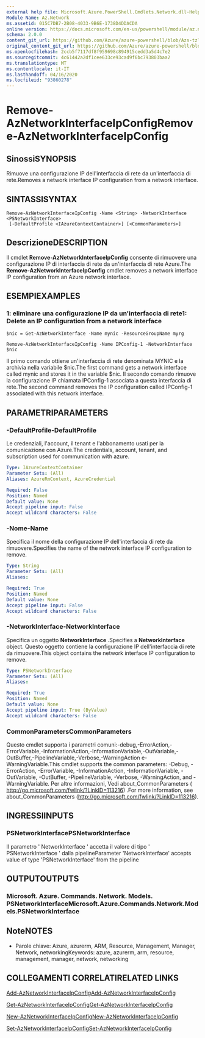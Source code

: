 ```yaml
---
external help file: Microsoft.Azure.PowerShell.Cmdlets.Network.dll-Help.xml
Module Name: Az.Network
ms.assetid: 015C7DB7-2B08-4033-9B6E-1738D4DDACDA
online version: https://docs.microsoft.com/en-us/powershell/module/az.network/remove-aznetworkinterfaceipconfig
schema: 2.0.0
content_git_url: https://github.com/Azure/azure-powershell/blob/Azs-tzl/src/Network/Network/help/Remove-AzNetworkInterfaceIpConfig.md
original_content_git_url: https://github.com/Azure/azure-powershell/blob/Azs-tzl/src/Network/Network/help/Remove-AzNetworkInterfaceIpConfig.md
ms.openlocfilehash: 2ccb5f7117df8f959698c894915cedd3a5d4c7e2
ms.sourcegitcommit: 4c61442a2df1cee633ce93cad9f6bc793803baa2
ms.translationtype: MT
ms.contentlocale: it-IT
ms.lasthandoff: 04/16/2020
ms.locfileid: "93860278"
---
```

# <span data-ttu-id="db87e-101">Remove-AzNetworkInterfaceIpConfig</span><span class="sxs-lookup"><span data-stu-id="db87e-101">Remove-AzNetworkInterfaceIpConfig</span></span>

## <span data-ttu-id="db87e-102">Sinossi</span><span class="sxs-lookup"><span data-stu-id="db87e-102">SYNOPSIS</span></span>
<span data-ttu-id="db87e-103">Rimuove una configurazione IP dell'interfaccia di rete da un'interfaccia di rete.</span><span class="sxs-lookup"><span data-stu-id="db87e-103">Removes a network interface IP configuration from a network interface.</span></span>

## <span data-ttu-id="db87e-104">SINTASSI</span><span class="sxs-lookup"><span data-stu-id="db87e-104">SYNTAX</span></span>

```
Remove-AzNetworkInterfaceIpConfig -Name <String> -NetworkInterface <PSNetworkInterface>
 [-DefaultProfile <IAzureContextContainer>] [<CommonParameters>]
```

## <span data-ttu-id="db87e-105">Descrizione</span><span class="sxs-lookup"><span data-stu-id="db87e-105">DESCRIPTION</span></span>
<span data-ttu-id="db87e-106">Il cmdlet **Remove-AzNetworkInterfaceIpConfig** consente di rimuovere una configurazione IP di interfaccia di rete da un'interfaccia di rete Azure.</span><span class="sxs-lookup"><span data-stu-id="db87e-106">The **Remove-AzNetworkInterfaceIpConfig** cmdlet removes a network interface IP configuration from an Azure network interface.</span></span>

## <span data-ttu-id="db87e-107">ESEMPI</span><span class="sxs-lookup"><span data-stu-id="db87e-107">EXAMPLES</span></span>

### <span data-ttu-id="db87e-108">1: eliminare una configurazione IP da un'interfaccia di rete</span><span class="sxs-lookup"><span data-stu-id="db87e-108">1: Delete an IP configuration from a network interface</span></span>
```
$nic = Get-AzNetworkInterface -Name mynic -ResourceGroupName myrg

Remove-AzNetworkInterfaceIpConfig -Name IPConfig-1 -NetworkInterface $nic
```

<span data-ttu-id="db87e-109">Il primo comando ottiene un'interfaccia di rete denominata MYNIC e la archivia nella variabile $nic.</span><span class="sxs-lookup"><span data-stu-id="db87e-109">The first command gets a network interface called mynic and stores it in the variable $nic.</span></span> <span data-ttu-id="db87e-110">Il secondo comando rimuove la configurazione IP chiamata IPConfig-1 associata a questa interfaccia di rete.</span><span class="sxs-lookup"><span data-stu-id="db87e-110">The second command removes the IP configuration called IPConfig-1 associated with this network interface.</span></span>

## <span data-ttu-id="db87e-111">PARAMETRI</span><span class="sxs-lookup"><span data-stu-id="db87e-111">PARAMETERS</span></span>

### <span data-ttu-id="db87e-112">-DefaultProfile</span><span class="sxs-lookup"><span data-stu-id="db87e-112">-DefaultProfile</span></span>
<span data-ttu-id="db87e-113">Le credenziali, l'account, il tenant e l'abbonamento usati per la comunicazione con Azure.</span><span class="sxs-lookup"><span data-stu-id="db87e-113">The credentials, account, tenant, and subscription used for communication with azure.</span></span>

```yaml
Type: IAzureContextContainer
Parameter Sets: (All)
Aliases: AzureRmContext, AzureCredential

Required: False
Position: Named
Default value: None
Accept pipeline input: False
Accept wildcard characters: False
```

### <span data-ttu-id="db87e-114">-Nome</span><span class="sxs-lookup"><span data-stu-id="db87e-114">-Name</span></span>
<span data-ttu-id="db87e-115">Specifica il nome della configurazione IP dell'interfaccia di rete da rimuovere.</span><span class="sxs-lookup"><span data-stu-id="db87e-115">Specifies the name of the network interface IP configuration to remove.</span></span>

```yaml
Type: String
Parameter Sets: (All)
Aliases: 

Required: True
Position: Named
Default value: None
Accept pipeline input: False
Accept wildcard characters: False
```

### <span data-ttu-id="db87e-116">-NetworkInterface</span><span class="sxs-lookup"><span data-stu-id="db87e-116">-NetworkInterface</span></span>
<span data-ttu-id="db87e-117">Specifica un oggetto **NetworkInterface** .</span><span class="sxs-lookup"><span data-stu-id="db87e-117">Specifies a **NetworkInterface** object.</span></span>
<span data-ttu-id="db87e-118">Questo oggetto contiene la configurazione IP dell'interfaccia di rete da rimuovere.</span><span class="sxs-lookup"><span data-stu-id="db87e-118">This object contains the network interface IP configuration to remove.</span></span>

```yaml
Type: PSNetworkInterface
Parameter Sets: (All)
Aliases: 

Required: True
Position: Named
Default value: None
Accept pipeline input: True (ByValue)
Accept wildcard characters: False
```

### <span data-ttu-id="db87e-119">CommonParameters</span><span class="sxs-lookup"><span data-stu-id="db87e-119">CommonParameters</span></span>
<span data-ttu-id="db87e-120">Questo cmdlet supporta i parametri comuni:-debug,-ErrorAction,-ErrorVariable,-InformationAction,-InformationVariable,-OutVariable,-OutBuffer,-PipelineVariable,-Verbose,-WarningAction e-WarningVariable.</span><span class="sxs-lookup"><span data-stu-id="db87e-120">This cmdlet supports the common parameters: -Debug, -ErrorAction, -ErrorVariable, -InformationAction, -InformationVariable, -OutVariable, -OutBuffer, -PipelineVariable, -Verbose, -WarningAction, and -WarningVariable.</span></span> <span data-ttu-id="db87e-121">Per altre informazioni, Vedi about_CommonParameters ( http://go.microsoft.com/fwlink/?LinkID=113216) .</span><span class="sxs-lookup"><span data-stu-id="db87e-121">For more information, see about_CommonParameters (http://go.microsoft.com/fwlink/?LinkID=113216).</span></span>

## <span data-ttu-id="db87e-122">INGRESSI</span><span class="sxs-lookup"><span data-stu-id="db87e-122">INPUTS</span></span>

### <span data-ttu-id="db87e-123">PSNetworkInterface</span><span class="sxs-lookup"><span data-stu-id="db87e-123">PSNetworkInterface</span></span>
<span data-ttu-id="db87e-124">Il parametro ' NetworkInterface ' accetta il valore di tipo ' PSNetworkInterface ' dalla pipeline</span><span class="sxs-lookup"><span data-stu-id="db87e-124">Parameter 'NetworkInterface' accepts value of type 'PSNetworkInterface' from the pipeline</span></span>

## <span data-ttu-id="db87e-125">OUTPUT</span><span class="sxs-lookup"><span data-stu-id="db87e-125">OUTPUTS</span></span>

### <span data-ttu-id="db87e-126">Microsoft. Azure. Commands. Network. Models. PSNetworkInterface</span><span class="sxs-lookup"><span data-stu-id="db87e-126">Microsoft.Azure.Commands.Network.Models.PSNetworkInterface</span></span>

## <span data-ttu-id="db87e-127">Note</span><span class="sxs-lookup"><span data-stu-id="db87e-127">NOTES</span></span>
* <span data-ttu-id="db87e-128">Parole chiave: Azure, azurerm, ARM, Resource, Management, Manager, Network, networking</span><span class="sxs-lookup"><span data-stu-id="db87e-128">Keywords: azure, azurerm, arm, resource, management, manager, network, networking</span></span>

## <span data-ttu-id="db87e-129">COLLEGAMENTI CORRELATI</span><span class="sxs-lookup"><span data-stu-id="db87e-129">RELATED LINKS</span></span>

[<span data-ttu-id="db87e-130">Add-AzNetworkInterfaceIpConfig</span><span class="sxs-lookup"><span data-stu-id="db87e-130">Add-AzNetworkInterfaceIpConfig</span></span>](./Add-AzNetworkInterfaceIpConfig.md)

[<span data-ttu-id="db87e-131">Get-AzNetworkInterfaceIpConfig</span><span class="sxs-lookup"><span data-stu-id="db87e-131">Get-AzNetworkInterfaceIpConfig</span></span>](./Get-AzNetworkInterfaceIpConfig.md)

[<span data-ttu-id="db87e-132">New-AzNetworkInterfaceIpConfig</span><span class="sxs-lookup"><span data-stu-id="db87e-132">New-AzNetworkInterfaceIpConfig</span></span>](./New-AzNetworkInterfaceIpConfig.md)

[<span data-ttu-id="db87e-133">Set-AzNetworkInterfaceIpConfig</span><span class="sxs-lookup"><span data-stu-id="db87e-133">Set-AzNetworkInterfaceIpConfig</span></span>](./Set-AzNetworkInterfaceIpConfig.md)


